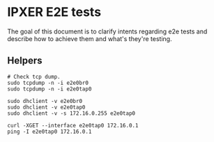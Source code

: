 # IPXER E2E tests

The goal of this document is to clarify intents regarding e2e tests
and describe how to achieve them and what's they're testing.

## Helpers

```
# Check tcp dump.
sudo tcpdump -n -i e2e0br0
sudo tcpdump -n -i e2e0tap0

sudo dhclient -v e2e0br0
sudo dhclient -v e2e0tap0
sudo dhclient -v -s 172.16.0.255 e2e0tap0

curl -XGET --interface e2e0tap0 172.16.0.1
ping -I e2e0tap0 172.16.0.1
```

